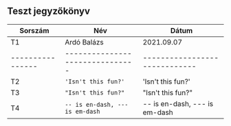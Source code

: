 ## Teszt jegyzőkönyv



| Sorszám                  |    Név                   |  Dátum                            |
|----------------|-------------------------------|-----------------------------|
|  T1              |    Ardó Balázs                          |2021.09.07                         |
|----------------|-------------------------------|-----------------------------|
|  T2       |`'Isn't this fun?'`            |'Isn't this fun?'            |
|  T3        |`"Isn't this fun?"`            |"Isn't this fun?"            |
|  T4        |`-- is en-dash, --- is em-dash`|-- is en-dash, --- is em-dash|

